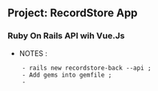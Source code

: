 ## Project: RecordStore App

### Ruby On Rails API wih Vue.Js







* NOTES :
```
    - rails new recordstore-back --api ;
    - Add gems into gemfile ;
    - 

```